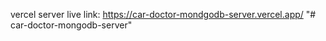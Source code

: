 vercel server live link: https://car-doctor-mondgodb-server.vercel.app/
"# car-doctor-mongodb-server" 
